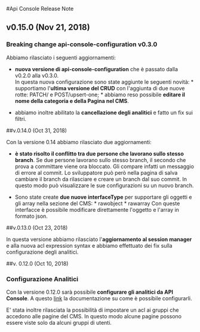 #Api Console Release Note

## v0.15.0 (Nov 21, 2018)  
### Breaking change api-console-configuration v0.3.0

Abbiamo rilasciato i seguenti aggiornamenti:

* **nuova versione di api-console-configuration** che è passato dalla v0.2.0 alla v0.3.0.  
In questa nuova configurazione sono state aggiunte le seguenti novità:
        * supportiamo l'**ultima versione del CRUD** con l'aggiunta di due nuove rotte: PATCH/ e POST/upsert-one;
        * abbiamo reso possibile **editare il nome della categoria e della Pagina nel CMS**.

* abbiamo inoltre abilitato la **cancellazione degli analitici** e fatto un fix sui filtri.

##v.0.14.0 (Oct 31, 2018)

Con la versione 0.14 abbiamo rilasciato due aggiornamenti:

* **è stato risolto il conflitto tra due persone che lavorano sullo stesso branch**. Se due persone lavorano sullo stesso branch, il secondo che prova a committare viene ora bloccato. Gli compare infatti un messaggio di errore al commit. Lo sviluppatore può però nella pagina di salva cambiare il branch da rilasciare e creare un branch dal suo commit. In questo modo può visualizzare le sue configurazioni su un nuovo branch.

* Sono state create **due nuove interfaceType** per supportare gli oggetti e gli array nella sezione del CMS:
       * rawobject
       * rawarray
Con queste interfacce è possibile modificare direttamente l'oggetto e l'array in formato json.

##v.0.13.0 (Oct 23, 2018)

In questa versione abbiamo rilasciato l'**aggiornamento al session manager** e alla nuova acl expression syntax e abbiamo effettuato dei fix sulla configurazione degli analitici.

##v. 0.12.0 (Oct 10, 2018)  
### Configurazione Analitici

Con la versione 0.12.0 sarà possibile **configurare gli analitici da API Console**.
A questo [link](https://docs.mia-platform.eu/configurator/api_console_configanalytics/) la documentazione su come è possibile configurarli.

E' stata inoltre rilasciata la possibilità di impostare un acl ai gruppi che accedono alle pagine del CMS. In questo modo alcune pagine possono essere viste solo da alcuni gruppi di utenti.
